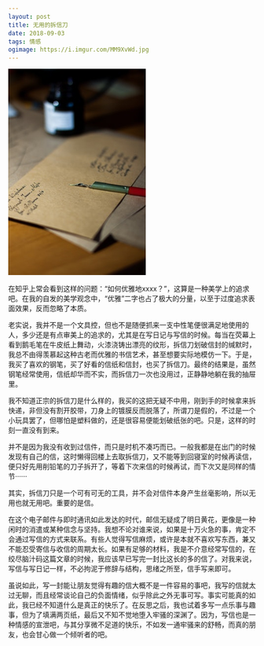 ```yaml
---
layout: post
title: 无用的拆信刀
date: 2018-09-03
tags: 情感
ogimage: https://i.imgur.com/MM9XvWd.jpg
---
```

<a href="https://i.imgur.com/MM9XvWd.jpg" data-lightbox="knife" data-title="Photo by John-Mark Smith from Pexels">
    <img src="/images/posts/writeletter.jpeg">
</a>

在知乎上常会看到这样的问题：“如何优雅地xxxx？”，这算是一种美学上的追求吧。在我的自发的美学观念中，“优雅”二字也占了极大的分量，以至于过度追求表面效果，反而忽略了本质。

老实说，我并不是一个文具控，但也不是随便抓来一支中性笔便很满足地使用的人，多少还是有点审美上的追求的，尤其是在写日记与写信的时候。每当在荧幕上看到鹅毛笔在牛皮纸上舞动，火漆浇铸出漂亮的纹形，拆信刀划破信封的缄默时，我总不由得羡慕起这种古老而优雅的书信艺术，甚至想要实际地模仿一下。于是，我买了喜欢的钢笔，买了好看的信纸和信封，也买了拆信刀。最终的结果是，虽然钢笔经常使用，信纸却华而不实，而拆信刀一次也没用过，正静静地躺在我的抽屉里。

我不知道正宗的拆信刀是什么样的，我买的这把无疑不中用，刚到手的时候拿来拆快递，非但没有割开胶带，刀身上的镀膜反而脱落了，所谓刀是假的，不过是一个小玩具罢了，但哪怕是塑料做的，还是很容易便能划破纸张的吧。只是，这样的时刻一直没有到来。

并不是因为我没有收到过信件，而只是时机不凑巧而已。一般我都是在出门的时候发现有自己的信，这时懒得回楼上去取拆信刀，又不能等到回寝室的时候再读信，便只好先用削铅笔的刀子拆开了，等着下次来信的时候再试，而下次又是同样的情节······

其实，拆信刀只是一个可有可无的工具，并不会对信件本身产生丝毫影响，所以无用也就无用吧。重要的是信。

在这个电子邮件与即时通讯如此发达的时代，邮信无疑成了明日黄花，更像是一种闲时的消遣或某种信念与坚持。我想不论对谁来说，如果是十万火急的事，肯定不会通过写信的方式来联系。有些人觉得写信麻烦，或许是本就不喜欢写东西，兼又不能忍受寄信与收信的周期太长。如果有足够的材料，我是不介意经常写信的，在绞尽脑汁码这篇文章的时候，我应该早已写完一封比这长的多的信了。对我来说，写信与写日记一样，不必拘泥于修辞与结构，思绪之所至，信手写来即可。

虽说如此，写一封能让朋友觉得有趣的信大概不是一件容易的事吧，我写的信就太过无聊，而且经常谈论自己的负面情绪，似乎除此之外无事可写。事实可能真的如此，我已经不知道什么是真正的快乐了。在反思之后，我也试着多写一点乐事与趣事，但为了填满两页纸，最后又不知不觉地堕入牢骚的深渊了。因为，写信也是一种情感的宣泄吧，与其分享微不足道的快乐，不如发一通牢骚来的舒畅，而真的朋友，也会甘心做一个倾听者的吧。

